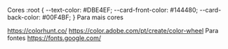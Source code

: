 Cores :root { --text-color: #DBE4EF; --card-front-color: #144480; --card-back-color: #00F4BF; } Para mais cores

https://colorhunt.co/ https://color.adobe.com/pt/create/color-wheel Para fontes https://fonts.google.com/